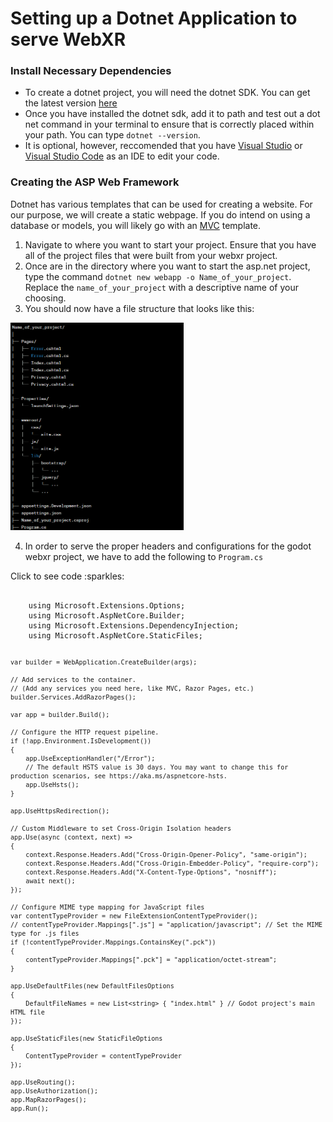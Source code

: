 # Setting up a Dotnet Application to serve WebXR

### Install Necessary Dependencies
- To create a dotnet project, you will need the dotnet SDK. You can get the latest version [here](https://dotnet.microsoft.com/en-us/download)
- Once you have installed the dotnet sdk, add it to path and test out a dot net command in your terminal to ensure that is correctly placed within your path. You can type `dotnet --version`.
- It is optional, however, reccomended that you have [Visual Studio](https://visualstudio.microsoft.com/#vs-section) or [Visual Studio Code](https://visualstudio.microsoft.com/#vscode-section) as an IDE to edit your code.

### Creating the ASP Web Framework
Dotnet has various templates that can be used for creating a website. For our purpose, we will create a static webpage. If you do intend on using a database or models, you will likely go with an [MVC](https://dotnet.microsoft.com/en-us/apps/aspnet/mvc) template.

1. Navigate to where you want to start your project. Ensure that you have all of the project files that were built from your webxr project.
2. Once are in the directory where you want to start the asp.net project, type the command `dotnet new webapp -o Name_of_your_project`. Replace the `name_of_your_project` with a descriptive name of your choosing.
3. You should now have a file structure that looks like this:
<img src = "Graphics/ASP_File_Layout.png" alt = "Image of the ASP.net file Structure" width = "55%">

4. In order to serve the proper headers and configurations for the godot webxr project, we have to add the following to `Program.cs`


<summary>Click to see code :sparkles:</summary>
<pre><code class="language-csharp">
    using Microsoft.Extensions.Options;
    using Microsoft.AspNetCore.Builder;
    using Microsoft.Extensions.DependencyInjection;
    using Microsoft.AspNetCore.StaticFiles;

    var builder = WebApplication.CreateBuilder(args);

    // Add services to the container.
    // (Add any services you need here, like MVC, Razor Pages, etc.)
    builder.Services.AddRazorPages();

    var app = builder.Build();

    // Configure the HTTP request pipeline.
    if (!app.Environment.IsDevelopment())
    {
        app.UseExceptionHandler("/Error");
        // The default HSTS value is 30 days. You may want to change this for production scenarios, see https://aka.ms/aspnetcore-hsts.
        app.UseHsts();
    }

    app.UseHttpsRedirection();

    // Custom Middleware to set Cross-Origin Isolation headers
    app.Use(async (context, next) =>
    {
        context.Response.Headers.Add("Cross-Origin-Opener-Policy", "same-origin");
        context.Response.Headers.Add("Cross-Origin-Embedder-Policy", "require-corp");
        context.Response.Headers.Add("X-Content-Type-Options", "nosniff");
        await next();
    });

    // Configure MIME type mapping for JavaScript files
    var contentTypeProvider = new FileExtensionContentTypeProvider();
    // contentTypeProvider.Mappings[".js"] = "application/javascript"; // Set the MIME type for .js files
    if (!contentTypeProvider.Mappings.ContainsKey(".pck"))
    {
        contentTypeProvider.Mappings[".pck"] = "application/octet-stream";
    }

    app.UseDefaultFiles(new DefaultFilesOptions
    {
        DefaultFileNames = new List<string> { "index.html" } // Godot project's main HTML file
    });

    app.UseStaticFiles(new StaticFileOptions
    {
        ContentTypeProvider = contentTypeProvider
    });

    app.UseRouting();
    app.UseAuthorization();
    app.MapRazorPages();
    app.Run();
</code></pre>


